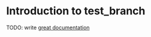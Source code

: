 # Introduction to test_branch

TODO: write [great documentation](http://jacobian.org/writing/great-documentation/what-to-write/)
